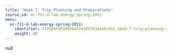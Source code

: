 ```yaml
---
title: 'Week 7: Trip Planning and Preparations'
course_id: ec-711-d-lab-energy-spring-2011
menu:
  ec-711-d-lab-energy-spring-2011:
    identifier: 374104f0f3d930af2e1057b34aa6c451_week-7-trip-planning-and-preparations
    weight: 80
---
```

null
